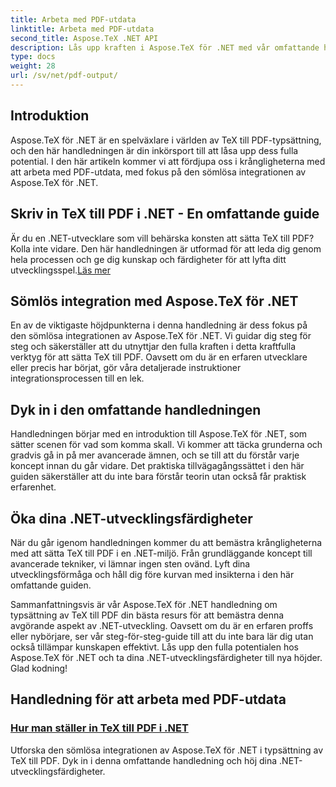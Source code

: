 ```yaml
---
title: Arbeta med PDF-utdata
linktitle: Arbeta med PDF-utdata
second_title: Aspose.TeX .NET API
description: Lås upp kraften i Aspose.TeX för .NET med vår omfattande handledning om att sätta TeX till PDF. Öka dina .NET-utvecklingsfärdigheter med sömlös integration.
type: docs
weight: 28
url: /sv/net/pdf-output/
---
```

## Introduktion

Aspose.TeX för .NET är en spelväxlare i världen av TeX till PDF-typsättning, och den här handledningen är din inkörsport till att låsa upp dess fulla potential. I den här artikeln kommer vi att fördjupa oss i krångligheterna med att arbeta med PDF-utdata, med fokus på den sömlösa integrationen av Aspose.TeX för .NET.

## Skriv in TeX till PDF i .NET - En omfattande guide

Är du en .NET-utvecklare som vill behärska konsten att sätta TeX till PDF? Kolla inte vidare. Den här handledningen är utformad för att leda dig genom hela processen och ge dig kunskap och färdigheter för att lyfta ditt utvecklingsspel.[Läs mer](./typeset-tex-to-pdf/)

## Sömlös integration med Aspose.TeX för .NET

En av de viktigaste höjdpunkterna i denna handledning är dess fokus på den sömlösa integrationen av Aspose.TeX för .NET. Vi guidar dig steg för steg och säkerställer att du utnyttjar den fulla kraften i detta kraftfulla verktyg för att sätta TeX till PDF. Oavsett om du är en erfaren utvecklare eller precis har börjat, gör våra detaljerade instruktioner integrationsprocessen till en lek.

## Dyk in i den omfattande handledningen

Handledningen börjar med en introduktion till Aspose.TeX för .NET, som sätter scenen för vad som komma skall. Vi kommer att täcka grunderna och gradvis gå in på mer avancerade ämnen, och se till att du förstår varje koncept innan du går vidare. Det praktiska tillvägagångssättet i den här guiden säkerställer att du inte bara förstår teorin utan också får praktisk erfarenhet.

## Öka dina .NET-utvecklingsfärdigheter

När du går igenom handledningen kommer du att bemästra krångligheterna med att sätta TeX till PDF i en .NET-miljö. Från grundläggande koncept till avancerade tekniker, vi lämnar ingen sten ovänd. Lyft dina utvecklingsförmåga och håll dig före kurvan med insikterna i den här omfattande guiden.

Sammanfattningsvis är vår Aspose.TeX för .NET handledning om typsättning av TeX till PDF din bästa resurs för att bemästra denna avgörande aspekt av .NET-utveckling. Oavsett om du är en erfaren proffs eller nybörjare, ser vår steg-för-steg-guide till att du inte bara lär dig utan också tillämpar kunskapen effektivt. Lås upp den fulla potentialen hos Aspose.TeX för .NET och ta dina .NET-utvecklingsfärdigheter till nya höjder. Glad kodning!
## Handledning för att arbeta med PDF-utdata
### [Hur man ställer in TeX till PDF i .NET](./typeset-tex-to-pdf/)
Utforska den sömlösa integrationen av Aspose.TeX för .NET i typsättning av TeX till PDF. Dyk in i denna omfattande handledning och höj dina .NET-utvecklingsfärdigheter.